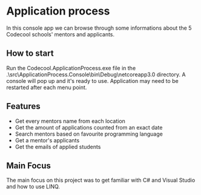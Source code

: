 # Application process

In this console app we can browse through some informations about the 5 Codecool schools' mentors and applicants.

## How to start

Run the Codecool.ApplicationProcess.exe file in the .\src\ApplicationProcess.Console\bin\Debug\netcoreapp3.0 directory. A console will pop up and it's ready to use. Application may need to be restarted after each menu point.

## Features

- Get every mentors name from each location
- Get the amount of applications counted from an exact date
- Search mentors based on favourite programming language
- Get a mentor's applicants
- Get the emails of applied students

## Main Focus

The main focus on this project was to get familiar with C# and Visual Studio and how to use LINQ.
